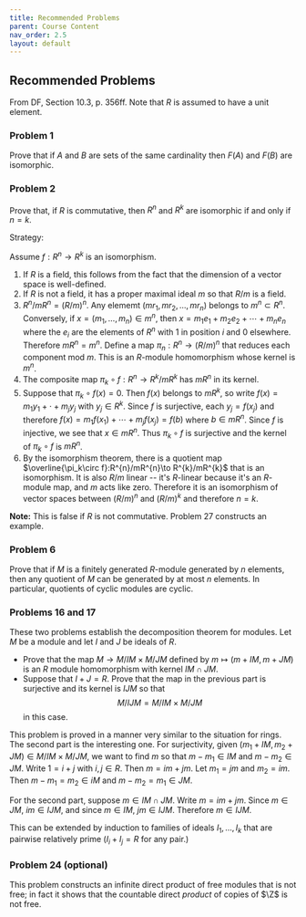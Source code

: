 ```yaml
---
title: Recommended Problems
parent: Course Content
nav_order: 2.5
layout: default
---
```


## Recommended Problems

From DF, Section 10.3, p. 356ff. Note that $R$ is assumed to have a unit element. 

### Problem 1

Prove that if $A$ and $B$ are sets of the same cardinality then $F(A)$ and $F(B)$ are isomorphic.

### Problem 2

Prove that, if $R$ is commutative, then $R^{n}$ and $R^{k}$ are isomorphic if and only if $n=k$. 

Strategy:

Assume $f:R^{n}\to R^{k}$ is an isomorphism. 

1. If $R$ is a field, this follows from the fact that the dimension of a vector space is well-defined.
2. If $R$ is not a field, it has a proper maximal ideal $m$ so that $R/m$ is a field.
3. $R^{n}/mR^{n}=(R/m)^{n}$.  Any elememt $(mr_1, mr_2,\ldots, mr_n)$ belongs to $m^{n}\subset R^{n}$.  Conversely, if $x=(m_1,\ldots, m_n)\in m^{n}$,
then $x=m_1 e_1+m_2 e_2 +\cdots+m_n e_n$ where the $e_i$ are the elements of $R^{n}$ with $1$ in position $i$ and $0$ elsewhere. Therefore $mR^{n}=m^{n}$.
Define a map $\pi_n:R^{n}\to (R/m)^{n}$ that reduces each component mod $m$.  This is an $R$-module homomorphism whose kernel is $m^{n}$.
4. The composite map $\pi_k\circ f: R^{n}\to R^{k}/mR^{k}$ has $mR^{n}$ in its kernel. 
5. Suppose that $\pi_k\circ f(x)=0$.  Then $f(x)$ belongs to $mR^{k}$, so write $f(x)=m_1 y_1+\cdot+m_j y_j$ with $y_j\in R^{k}$. Since $f$ is surjective,
each $y_j=f(x_j)$ and therefore $f(x)=m_1 f(x_1)+\cdots+m_j f(x_j)=f(b)$ where $b\in mR^{n}$.    Since $f$ is injective, we see that $x\in mR^{n}$.
Thus $\pi_k\circ f$ is surjective and the kernel of $\pi_k\circ f$ is $mR^{n}$.
6. By the isomorphism theorem, there is a quotient map $\overline{\pi_k\circ f}:R^{n}/mR^{n}\to R^{k}/mR^{k}$ that is an isomorphism. It is also $R/m$ linear -- it's $R$-linear because it's an $R$-module map,
and $m$ acts like zero.  Therefore it is an
isomorphism of vector spaces between $(R/m)^{n}$ and $(R/m)^{k}$ and therefore $n=k$.

**Note:** This is false if $R$ is not commutative.  Problem 27 constructs an example. 

### Problem 6

Prove that if $M$ is a finitely generated $R$-module generated by $n$ elements, then any quotient of $M$
can be generated by at most $n$ elements.  In particular, quotients of cyclic modules are cyclic. 

### Problems 16 and 17

These two problems establish the decomposition theorem for modules. Let $M$ be a module and
let $I$ and $J$ be ideals of $R$.

- Prove that the map $M\to M/IM \times M/JM$ defined by $m\mapsto (m+IM, m+JM)$ is an $R$ module homomorphism
with kernel $IM\cap JM$.
- Suppose that $I+J=R$.  Prove that the map in the previous part is surjective and its kernel is $IJM$
so that
$$
M/IJM = M/IM\times M/JM
$$
in this case.

This problem is proved in a manner very similar to the situation for rings.  The second part is the interesting one.
For surjectivity, given $(m_1+IM,m_2+JM)\in M/IM\times M/JM$, we want to find $m$ so that $m-m_1\in IM$ and $m-m_2\in JM.$
Write $1=i+j$ with $i,j\in R$.  Then $m=im+jm$.  Let $m_1=jm$ and $m_2=im$.  Then $m-m_1=m_2\in iM$ and $m-m_2=m_1\in JM.$

For the second part, suppose $m\in IM\cap JM$. Write $m=im+jm$.  Since $m\in JM$, $im\in IJM$, and since $m\in IM$, $jm\in IJM.$
Therefore $m\in IJM$.


This can be extended by induction to families of ideals $I_1,\ldots, I_k$ that are pairwise relatively prime ($I_i+I_j=R$ for any pair.)

### Problem 24 (optional)

This problem constructs an infinite direct product of free modules that is not free; in fact it shows that the countable
direct *product* of copies of $\Z$ is not free. 


